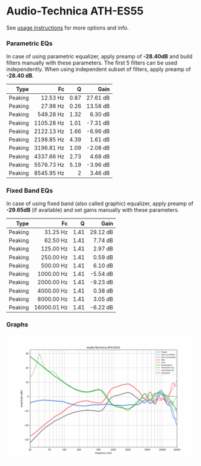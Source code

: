 # Audio-Technica ATH-ES55
See [usage instructions](https://github.com/jaakkopasanen/AutoEq#usage) for more options and info.

### Parametric EQs
In case of using parametric equalizer, apply preamp of **-28.40dB** and build filters manually
with these parameters. The first 5 filters can be used independently.
When using independent subset of filters, apply preamp of **-28.40 dB**.

| Type    | Fc         |    Q | Gain     |
|--------:|-----------:|-----:|---------:|
| Peaking | 12.53 Hz   | 0.87 | 27.61 dB |
| Peaking | 27.98 Hz   | 0.26 | 13.58 dB |
| Peaking | 549.28 Hz  | 1.32 | 6.30 dB  |
| Peaking | 1105.28 Hz | 1.01 | -7.31 dB |
| Peaking | 2122.13 Hz | 1.66 | -6.96 dB |
| Peaking | 2198.85 Hz | 4.39 | 1.61 dB  |
| Peaking | 3196.81 Hz | 1.09 | -2.08 dB |
| Peaking | 4337.66 Hz | 2.73 | 4.68 dB  |
| Peaking | 5576.73 Hz | 5.19 | -3.96 dB |
| Peaking | 8545.95 Hz | 2    | 3.46 dB  |

### Fixed Band EQs
In case of using fixed band (also called graphic) equalizer, apply preamp of **-29.65dB**
(if available) and set gains manually with these parameters.

| Type    | Fc          |    Q | Gain     |
|--------:|------------:|-----:|---------:|
| Peaking | 31.25 Hz    | 1.41 | 29.12 dB |
| Peaking | 62.50 Hz    | 1.41 | 7.74 dB  |
| Peaking | 125.00 Hz   | 1.41 | 2.97 dB  |
| Peaking | 250.00 Hz   | 1.41 | 0.59 dB  |
| Peaking | 500.00 Hz   | 1.41 | 6.10 dB  |
| Peaking | 1000.00 Hz  | 1.41 | -5.54 dB |
| Peaking | 2000.00 Hz  | 1.41 | -9.23 dB |
| Peaking | 4000.00 Hz  | 1.41 | 0.38 dB  |
| Peaking | 8000.00 Hz  | 1.41 | 3.05 dB  |
| Peaking | 16000.01 Hz | 1.41 | -6.22 dB |

### Graphs
![](./Audio-Technica%20ATH-ES55.png)